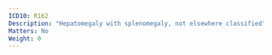 ```yaml
---
ICD10: R162
Description: "Hepatomegaly with splenomegaly, not elsewhere classified"
Matters: No
Weight: 0
---
```


